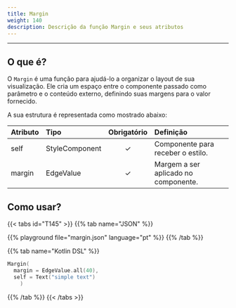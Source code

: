 ```yaml
---
title: Margin
weight: 140
description: Descrição da função Margin e seus atributos
---
```


---


## O que é?

O `Margin` é uma função para ajudá-lo a organizar o layout de sua visualização. Ele cria um espaço entre o componente passado como parâmetro e o conteúdo externo, definindo suas margens para o valor fornecido.

A sua estrutura é representada como mostrado abaixo:

| **Atributo** | **Tipo**                                                       | Obrigatório | **Definição**                                                                                                     |
| :----------- | :------------------------------------------------------------- | :---------: | :---------------------------------------------------------------------------------------------------------------- |
| self   | StyleComponent                                                |      ✓       | Componente para receber o estilo. |
| margin   | EdgeValue                                                |      ✓       | Margem a ser aplicado no componente. |


## Como usar?

{{< tabs id="T145" >}}
{{% tab name="JSON" %}}

<!-- json-playground:margin.json
{
  "_beagleComponent_" : "beagle:text",
  "text" : "simple text",
  "style" : {
    "margin" : {
      "all" : {
        "value" : 40.0,
        "type" : "REAL"
      }
    }
  }
}
-->

{{% playground file="margin.json" language="pt" %}}
{{% /tab %}}

{{% tab name="Kotlin DSL" %}}

```kotlin
Margin(
  margin = EdgeValue.all(40),
  self = Text("simple text")
    )
```

{{% /tab %}}
{{< /tabs >}}
